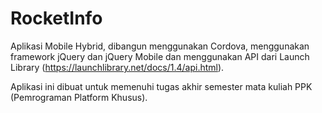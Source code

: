 # RocketInfo

Aplikasi Mobile Hybrid, dibangun menggunakan Cordova, menggunakan framework jQuery dan jQuery Mobile dan menggunakan API dari Launch Library (https://launchlibrary.net/docs/1.4/api.html). 

Aplikasi ini dibuat untuk memenuhi tugas akhir semester mata kuliah PPK (Pemrograman Platform Khusus).

